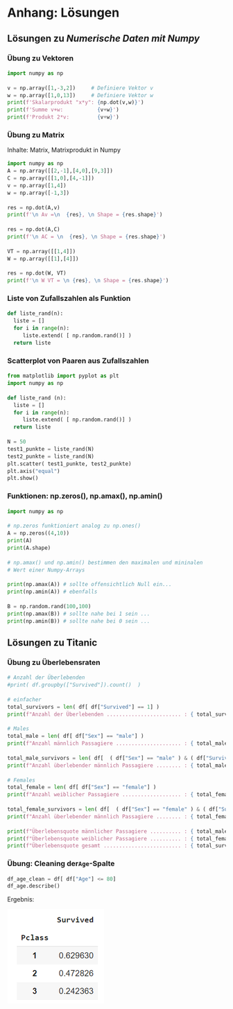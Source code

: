 # Anhang: Lösungen

## Lösungen zu _Numerische Daten mit Numpy_

### Übung zu Vektoren

```python
import numpy as np

v = np.array([1,-3,2])     # Definiere Vektor v
w = np.array([1,0,13])     # Definiere Vektor w
print(f'Skalarprodukt "x*y": {np.dot(v,w)}')
print(f'Summe v+w:           {v+w}')
print(f'Produkt 2*v:         {v+w}')
```

### Übung zu Matrix

Inhalte: Matrix, Matrixprodukt in Numpy

```python
import numpy as np
A = np.array([[2,-1],[4,0],[9,3]])
C = np.array([[1,0],[4,-1]])
v = np.array([1,4])
w = np.array([-1,3])

res = np.dot(A,v)
print(f'\n Av =\n  {res}, \n Shape = {res.shape}')

res = np.dot(A,C)
print(f'\n AC = \n  {res}, \n Shape = {res.shape}')

VT = np.array([[1,4]])
W = np.array([[1],[4]])

res = np.dot(W, VT)
print(f'\n W VT = \n {res}, \n Shape = {res.shape}')

```

### Liste von Zufallszahlen als Funktion

```python
def liste_rand(n):
  liste = []
  for i in range(n):
     liste.extend( [ np.random.rand()] )
  return liste

```

### Scatterplot von Paaren aus Zufallszahlen

```python
from matplotlib import pyplot as plt
import numpy as np

def liste_rand (n):
  liste = []
  for i in range(n):
     liste.extend( [ np.random.rand()] )
  return liste

N = 50
test1_punkte = liste_rand(N)
test2_punkte = liste_rand(N)
plt.scatter( test1_punkte, test2_punkte)
plt.axis("equal")
plt.show()
```

### Funktionen: np.zeros\(\), np.amax\(\), np.amin\(\)

```python
import numpy as np

# np.zeros funktioniert analog zu np.ones()
A = np.zeros((4,10))
print(A)
print(A.shape)

# np.amax() und np.amin() bestimmen den maximalen und mininalen
# Wert einer Numpy-Arrays

print(np.amax(A)) # sollte offensichtlich Null ein...
print(np.amin(A)) # ebenfalls

B = np.random.rand(100,100)
print(np.amax(B)) # sollte nahe bei 1 sein ...
print(np.amin(B)) # sollte nahe bei 0 sein ...
```

## Lösungen zu Titanic

### Übung zu Überlebensraten

```python
# Anzahl der Überlebenden
#print( df.groupby(["Survived"]).count()  )

# einfacher
total_survivors = len( df[ df["Survived"] == 1] )
print(f"Anzahl der Überlebenden ........................ : { total_survivors }")

# Males
total_male = len( df[ df["Sex"] == "male"] )
print(f"Anzahl männlich Passagiere ..................... : { total_male }")

total_male_survivors = len( df[  ( df["Sex"] == "male" ) & ( df["Survived"] == 1 ) ])
print(f"Anzahl überlebender männlich Passagiere ........ : { total_male_survivors }")

# Females
total_female = len( df[ df["Sex"] == "female"] )
print(f"Anzahl weiblicher Passagiere ................... : { total_female }")

total_female_survivors = len( df[  ( df["Sex"] == "female" ) & ( df["Survived"] == 1 ) ])
print(f"Anzahl überlebender männlich Passagiere ........ : { total_female_survivors }")

print(f"Überlebensquote männlicher Passagiere .......... : { total_male_survivors/ total_male}")
print(f"Überlebensquote weiblicher Passagiere .......... : { total_female_survivors/ total_female}")
print(f"Überlebensquote gesamt ......................... : { total_survivors / (total_female + total_male) }")
```

### Übung: Cleaning der`Age`-Spalte

```python
df_age_clean = df[ df["Age"] <= 80]
df_age.describe()
```

Ergebnis:

![](../.gitbook/assets/image%20%2825%29.png)

